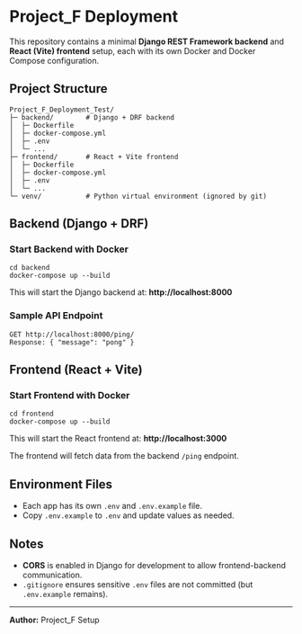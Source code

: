 
# Project_F Deployment

This repository contains a minimal **Django REST Framework backend** and **React (Vite) frontend** setup, each with its own Docker and Docker Compose configuration.

## Project Structure
```
Project_F_Deployment_Test/
├─ backend/        # Django + DRF backend
│  ├─ Dockerfile
│  ├─ docker-compose.yml
│  ├─ .env
│  └─ ...
├─ frontend/       # React + Vite frontend
│  ├─ Dockerfile
│  ├─ docker-compose.yml
│  ├─ .env
│  └─ ...
└─ venv/           # Python virtual environment (ignored by git)
```

## Backend (Django + DRF)

### Start Backend with Docker
```
cd backend
docker-compose up --build
```
This will start the Django backend at: **http://localhost:8000**

### Sample API Endpoint
```
GET http://localhost:8000/ping/
Response: { "message": "pong" }
```

## Frontend (React + Vite)

### Start Frontend with Docker
```
cd frontend
docker-compose up --build
```
This will start the React frontend at: **http://localhost:3000**

The frontend will fetch data from the backend `/ping` endpoint.

## Environment Files
- Each app has its own `.env` and `.env.example` file.
- Copy `.env.example` to `.env` and update values as needed.

## Notes
- **CORS** is enabled in Django for development to allow frontend-backend communication.
- `.gitignore` ensures sensitive `.env` files are not committed (but `.env.example` remains).

---

**Author:** Project_F Setup
